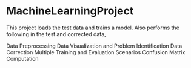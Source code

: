 # MachineLearningProject


This project loads the test data and trains a model. Also performs the following in the test and corrected data,

Data Preprocessing
Data Visualization and Problem Identification
Data Correction
Multiple Training and Evaluation Scenarios
Confusion Matrix Computation
